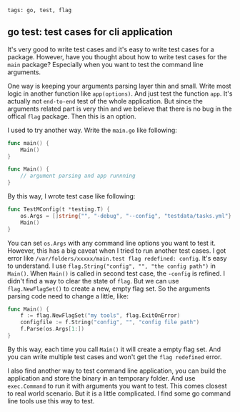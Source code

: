```metadata
tags: go, test, flag
```

## go test: test cases for cli application

It's very good to write test cases and it's easy to write test cases for a package.
 However, have you thought about how to write test cases for the `main` package?
 Especially when you want to test the command line arguments.

One way is keeping your arguments parsing layer thin and small. Write most logic
 in another function like `app(options)`. And just test the function `app`. It's
 actually not `end-to-end` test of the whole application. But since the arguments
 related part is very thin and we believe that there is no bug in the offical `flag`
 package. Then this is an option.

I used to try another way. Write the `main.go` like following:

```go
func main() {
	Main()
}

func Main() {
    // argument parsing and app runnning
}
```

By this way, I wrote test case like following:

```go
func TestMConfig(t *testing.T) {
	os.Args = []string{"", "-debug", "--config", "testdata/tasks.yml"}
	Main()
}
```

You can set `os.Args` with any command line options you want to test it. However,
 this has a big caveat when I tried to run another test cases. I got error like
 `/var/folders/xxxxx/main.test flag redefined: config`. It's easy to understand.
 I use `flag.String("config", "", "the config path")` in `Main()`. When `Main()`
 is called in second test case, the `-config` is refined. I didn't find a way
 to clear the state of `flag`. But we can use `flag.NewFlagSet()` to create a
 new, empty flag set. So the arguments parsing code need to change a little, like:

```go
func Main() {
	f := flag.NewFlagSet("my tools", flag.ExitOnError)
	configfile := f.String("config", "", "config file path")
	f.Parse(os.Args[1:])
}
```

By this way, each time you call `Main()` it will create a empty flag set. And
 you can write multiple test cases and won't get the `flag redefined` error.

I also find another way to test command line application, you can build the
 application and store the binary in an temporary folder. And use `exec.Command`
 to run it with arguments you want to test. This comes closest to real world
 scenario. But it is a little complicated. I find some go command line tools
 use this way to test.

